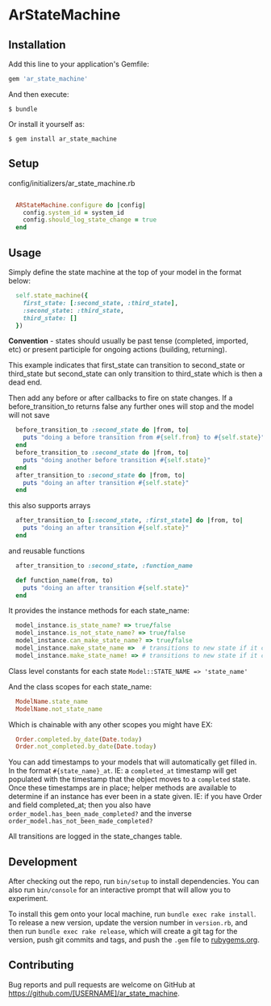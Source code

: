 # ArStateMachine

## Installation

Add this line to your application's Gemfile:

```ruby
gem 'ar_state_machine'
```

And then execute:

    $ bundle

Or install it yourself as:

    $ gem install ar_state_machine

## Setup

config/initializers/ar_state_machine.rb

```ruby

  ARStateMachine.configure do |config|
    config.system_id = system_id
    config.should_log_state_change = true
  end

```

## Usage

Simply define the state machine at the top of your model in the format below:
```ruby
  self.state_machine({
    first_state: [:second_state, :third_state],
    :second_state: :third_state,
    third_state: []
  })
```
**Convention** - states should usually be past tense (completed, imported, etc) or present participle for ongoing actions (building, returning).

This example indicates that first_state can transition to second_state or third_state but second_state can only transition to third_state which is then a dead end.

Then add any before or after callbacks to fire on state changes.
If a before_transition_to returns false any further ones will stop and the model will not save

```ruby
  before_transition_to :second_state do |from, to|
    puts "doing a before transition from #{self.from} to #{self.state}"
  end
  before_transition_to :second_state do |from, to|
    puts "doing another before transition #{self.state}"
  end
  after_transition_to :second_state do |from, to|
    puts "doing an after transition #{self.state}"
  end
```

this also supports arrays

```ruby
  after_transition_to [:second_state, :first_state] do |from, to|
    puts "doing an after transition #{self.state}"
  end
```

and reusable functions
```ruby
  after_transition_to :second_state, :function_name

  def function_name(from, to)
    puts "doing an after transition #{self.state}"
  end
```


It provides the instance methods for each state_name:
```ruby
  model_instance.is_state_name? => true/false
  model_instance.is_not_state_name? => true/false
  model_instance.can_make_state_name? => true/false
  model_instance.make_state_name =>  # transitions to new state if it can, otherwise adds rails validation error messages
  model_instance.make_state_name! => # transitions to new state if it can, otherwise throws exception and adds rails validation error messages
```

Class level constants for each state
```Model::STATE_NAME => 'state_name'```

And the class scopes for each state_name:
```ruby
  ModelName.state_name
  ModelName.not_state_name
```
Which is chainable with any other scopes you might have EX:
```ruby
  Order.completed.by_date(Date.today)
  Order.not_completed.by_date(Date.today)
```

You can add timestamps to your models that will automatically get filled in. In the format ```#{state_name}_at```. IE: a ```completed_at``` timestamp will get populated with the timestamp that the object moves to a ```completed``` state.
Once these timestamps are in place; helper methods are available to determine if an instance has ever been in a state given.  IE: if you have Order and field completed_at; then you also have ```order_model.has_been_made_completed?``` and the inverse ```order_model.has_not_been_made_completed?```

All transitions are logged in the state_changes table.



## Development

After checking out the repo, run `bin/setup` to install dependencies. You can also run `bin/console` for an interactive prompt that will allow you to experiment.

To install this gem onto your local machine, run `bundle exec rake install`. To release a new version, update the version number in `version.rb`, and then run `bundle exec rake release`, which will create a git tag for the version, push git commits and tags, and push the `.gem` file to [rubygems.org](https://rubygems.org).

## Contributing

Bug reports and pull requests are welcome on GitHub at https://github.com/[USERNAME]/ar_state_machine.

